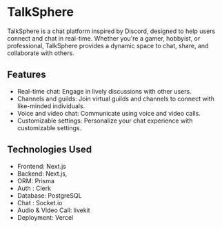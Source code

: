 
# TalkSphere

TalkSphere is a chat platform inspired by Discord, designed to help users connect and chat in real-time. Whether you're a gamer, hobbyist, or professional, TalkSphere provides a dynamic space to chat, share, and collaborate with others.

## Features

- Real-time chat: Engage in lively discussions with other users.
- Channels and guilds: Join virtual guilds and channels to connect with like-minded individuals.
- Voice and video chat: Communicate using voice and video calls.
- Customizable settings: Personalize your chat experience with customizable settings.

## Technologies Used

- Frontend: Next.js
- Backend: Next.js,
- ORM: Prisma 
- Auth : Clerk
- Database: PostgreSQL
- Chat : Socket.io
- Audio & Video Call: livekit
- Deployment: Vercel

